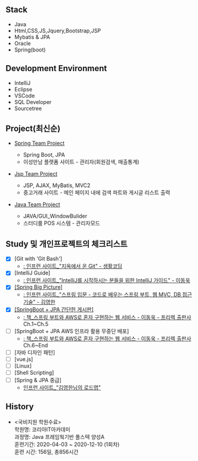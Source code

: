 ## Stack
* Java
* Html,CSS,JS,Jquery,Bootstrap,JSP
* Mybatis & JPA
* Oracle
* Spring(boot)

## Development Environment
* IntelliJ
* Eclipse
* VSCode
* SQL Developer
* Sourcetree
  
## Project(최신순)
* [Spring Team Project](https://github.com/sp91lsu/NusangSpringProj)
  * Spring Boot, JPA
  * 이성만남 플랫폼 사이트 - 관리자(회원검색, 매출통계)

* [Jsp Team Project](https://github.com/sp91lsu/NusangJspProj)
  * JSP, AJAX, MyBatis, MVC2
  * 중고거래 사이트 - 메인 페이지 내에 검색 파트와 게시글 리스트 출력

* [Java Team Project](https://github.com/sp91lsu/NusangJavaProj)
  * JAVA/GUI_WindowBulider
  * 스터디룸 POS 시스템 - 관리자모드

## Study 및 개인프로젝트의 체크리스트
- [x] [Git with 'Git Bash']
  * [: 인프런 사이트_"지옥에서 온 Git" - 생활코딩](https://www.inflearn.com/course/%EC%A7%80%EC%98%A5%EC%97%90%EC%84%9C-%EC%98%A8-git#)
- [x] [IntelliJ Guide]
  * [: 인프런 사이트_"IntelliJ를 시작하시는 분들을 위한 IntelliJ 가이드" - 이동욱](https://www.inflearn.com/course/intellij-guide/dashboard)
- [x] [[Spring Big Picture]](https://github.com/sp91lsu/springStudy-InflearnKYH)
  * [: 인프런 사이트_"스프링 입문 - 코드로 배우는 스프링 부트, 웹 MVC, DB 접근 기술" - 김영한](https://www.inflearn.com/course/%EC%8A%A4%ED%94%84%EB%A7%81-%EC%9E%85%EB%AC%B8-%EC%8A%A4%ED%94%84%EB%A7%81%EB%B6%80%ED%8A%B8/dashboard)
- [x] [[SpringBoot + JPA 간단한 게시판]](https://github.com/sp91lsu/study_springboot-webservice)
  * [: 책_스프링 부트와 AWS로 혼자 구현하는 웹 서비스 - 이동욱 - 프리렉 출판사](https://book.naver.com/bookdb/book_detail.nhn?bid=15871738) Ch.1~Ch.5
- [ ] [SpringBoot + JPA AWS 인프라 활용 무중단 배포]
  * [: 책_스프링 부트와 AWS로 혼자 구현하는 웹 서비스 - 이동욱 - 프리렉 출판사](https://book.naver.com/bookdb/book_detail.nhn?bid=15871738) Ch.6~End
- [ ] [자바 디자인 패턴]
- [ ] [vue.js]
- [ ] [Linux]
- [ ] [Shell Scripting]
- [ ] [Spring & JPA 중급]
  * [인프런 사이트_"김영한님의 로드맵"](https://www.inflearn.com/users/@yh/roadmaps)

## History
* <국비지원 학원수료> <br>
학원명: 코리아IT아카데미 <br>
과정명: Java 프레임웍기반 풀스텍 양성A <br>
훈련기간: 2020-04-03 ~ 2020-12-10 (1회차) <br>
훈련 시간: 156일, 총856시간


